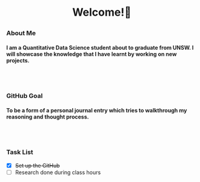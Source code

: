 
 
 <h1><p align = "center"><b>Welcome!👋 </b> </p></h1>

### About Me
#### I am a Quantitative Data Science student about to graduate from UNSW. I will showcase the knowledge that I have learnt by working on new projects. 

<br></br>

### GitHub Goal 
#### To be a form of a personal journal entry which tries to walkthrough my reasoning and thought process.
 
<br></br>

### Task List
- [x] ~~Set up the GitHub~~
- [ ]  Research done during class hours

<!--
**looopdawg/looopdawg** is a ✨ _special_ ✨ repository because its `README.md` (this file) appears on your GitHub profile.

Here are some ideas to get you started:

- 🔭 I’m currently working on ...
- 🌱 I’m currently learning ...
- 👯 I’m looking to collaborate on ...
- 🤔 I’m looking for help with ...
- 💬 Ask me about ...
- 📫 How to reach me: ...
- 😄 Pronouns: ...
- ⚡ Fun fact: ...
-->
